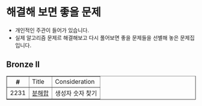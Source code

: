 
# 해결해 보면 좋을 문제
- 개인적인 주관이 들어가 있습니다.
- 실제 알고리즘 문제르 해결해보고 다시 풀어보면 좋을 문제들을 선별해 놓은 문제집 입니다.

## Bronze II
<html>
  <body>
    <table border="1">
      <th>
        #
        <td> Title
        <td> Consideration
      </th>
      <tr>
        <td>2231
        <td><a href="https://www.acmicpc.net/problem/2231">분해합</a>
        <td> 생성자 숫자 찾기
      </tr>
        
  </body>
</html>
  
